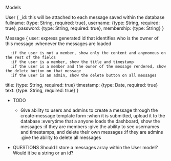 Models

User {
  _id: this will be attached to each message saved within the database
  fullname: {type: String, required: true},
  username: {type: String, required: true},
  password: {type: String, required: true},
  membership: {type: String}
}

Message {
  user: express generated id that identifies who is the owner of this message
    :whenever the messages are loaded
      
      :if the user is not a member, show only the content and anynomous on the rest of the fields
      :if the user is a member, show the title and timestamp
      :if the user is a member and the owner of the message rendered, show the delete button on that message
      :if the user is an admin, show the delete button on all messages

  title: {type: String, required: true}
  timestamp: {type: Date, required: true}
  text: {type: String, required: true}
}

- TODO
  <!-- - Make a user become a member if they enter the right string on the become-member form POST method
    :find the logged in user in the database, and add a property status: 'member' to it
    :get user with the req method
    :add conditionals on the dashboard template so it shows a certain string if the user has the property status: 'member' on it
   -->
  - Give ability to users and admins to create a message through the create-message template form
    :when it is submitted, upload it to the database
    :everytime that a anyone loads the dashboard, show the messages
    :if they are members
      :give the ability to see usernames and timestamps, and delete their own messages
    :if they are admins
      :give the ability to delete all messages

- QUESTIONS
  Should I store a messages array within the User model? Would it be a string or an id?